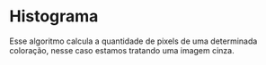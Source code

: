 # Histograma
Esse algoritmo calcula a quantidade de pixels de uma determinada coloração, nesse caso estamos tratando uma imagem cinza.
